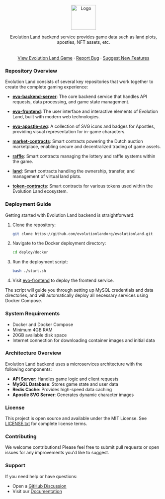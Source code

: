 
<p align="center">
  <a href="https://portal.evolution.land/">
    <img src="https://avatars.githubusercontent.com/u/40032386?s=200&v=4" alt="Logo" width="80" height="80">
  </a>
  <p align="center">
    <a href="https://portal.evolution.land/">Evolution Land</a> backend service provides game data such as land plots, apostles, NFT assets, etc.
    <br />
    <br />
    <br />
    <a href="https://portal.evolution.land/">View Evolution Land Game</a>
    ·
    <a href="https://github.com/orgs/evolutionlandorg/discussions/new?category=q-a">Report Bug</a>
    ·
    <a href="https://github.com/orgs/evolutionlandorg/discussions/new?category=ideas">Suggest New Features</a>
  </p>
</p>

### Repository Overview

Evolution Land consists of several key repositories that work together to create the complete gaming experience:

* **[evo-backend-server](https://github.com/evolutionlandorg/evo-backend-server)**: The core backend service that handles API requests, data processing, and game state management.

* **[evo-frontend](https://github.com/evolutionlandorg/evo-frontend)**: The user interface and interactive elements of Evolution Land, built with modern web technologies.

* **[evo-apostle-svg](https://github.com/evolutionlandorg/evo-apostle-svg)**: A collection of SVG icons and badges for Apostles, providing visual representation for in-game characters.

* **[market-contracts](https://github.com/evolutionlandorg/market-contracts)**: Smart contracts powering the Dutch auction marketplace, enabling secure and decentralized trading of game assets.

* **[raffle](https://github.com/evolutionlandorg/raffle)**: Smart contracts managing the lottery and raffle systems within the game.

* **[land](https://github.com/evolutionlandorg/land)**: Smart contracts handling the ownership, transfer, and management of virtual land plots.

* **[token-contracts](https://github.com/evolutionlandorg/token-contracts)**: Smart contracts for various tokens used within the Evolution Land ecosystem.

### Deployment Guide

Getting started with Evolution Land backend is straightforward:

1. Clone the repository:
   ```bash
   git clone https://github.com/evolutionlandorg/evolutionland.git
   ```

2. Navigate to the Docker deployment directory:
   ```bash
   cd deploy/docker
   ```

3. Run the deployment script:
   ```bash
   bash ./start.sh
   ```

4. Visit [evo-frontend](https://github.com/evolutionlandorg/evo-frontend) to deploy the frontend service.

The script will guide you through setting up MySQL credentials and data directories, and will automatically deploy all necessary services using Docker Compose.

### System Requirements

- Docker and Docker Compose
- Minimum 4GB RAM
- 20GB available disk space
- Internet connection for downloading container images and initial data

### Architecture Overview

Evolution Land backend uses a microservices architecture with the following components:

- **API Server**: Handles game logic and client requests
- **MySQL Database**: Stores game state and user data
- **Redis Cache**: Provides high-speed data caching
- **Apostle SVG Server**: Generates dynamic character images

### License

This project is open source and available under the MIT License. See [LICENSE.txt](https://github.com/evolutionlandorg/evolutionland/master/LICENSE.txt) for complete license terms.

### Contributing

We welcome contributions! Please feel free to submit pull requests or open issues for any improvements you'd like to suggest.

### Support

If you need help or have questions:
- Open a [GitHub Discussion](https://github.com/orgs/evolutionlandorg/discussions)
- Visit our [Documentation](https://docs.evolution.land)